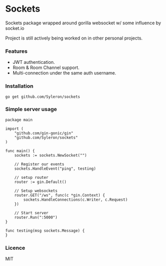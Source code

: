 # Sockets
Sockets package wrapped around gorilla websocket w/ some influence by socket.io

Project is still actively being worked on in other personal projects.

### Features

* JWT authentication.
* Room & Room Channel support.
* Multi-connection under the same auth username.

### Installation

    go get github.com/Syleron/sockets
    
### Simple server usage

    package main

    import (
        "github.com/gin-gonic/gin"
        "github.com/Syleron/sockets"
    )

    func main() {
        sockets := sockets.NewSocket("")

        // Register our events
        sockets.HandleEvent("ping", testing)

        // setup router
        router := gin.Default()

        // Setup websockets
        router.GET("/ws", func(c *gin.Context) {
            sockets.HandleConnections(c.Writer, c.Request)
        })

        // Start server
        router.Run(":5000")
    }

    func testing(msg sockets.Message) {
    }

### Licence

MIT
